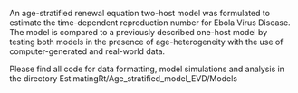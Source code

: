 An age-stratified renewal equation two-host model was formulated to estimate the time-dependent reproduction number for Ebola Virus Disease. The model is compared to a previously described one-host model
by testing both models in the presence of age-heterogeneity with the use of computer-generated and real-world data.

Please find all code for data formatting, model simulations and analysis in the directory EstimatingRt/Age_stratified_model_EVD/Models
